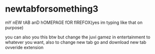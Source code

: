 # newtabforsomething3

mY nEW tAB anD hOMEPAGE fOR fIREFOX(yes im typing like that on purpose)

you can also you this btw but change the juvi gamez in entertainment to whatever you want, also to change new tab go and download new tab ovveride extension
